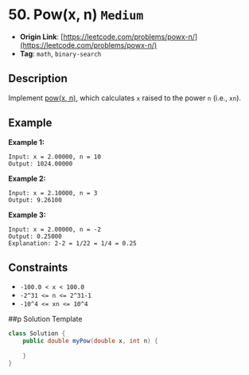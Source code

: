 # 50. Pow(x, n) `Medium`

- **Origin Link**: [https://leetcode.com/problems/powx-n/](https://leetcode.com/problems/powx-n/)
- **Tag**: `math`,  `binary-search`


## Description

Implement [pow(x, n)](http://www.cplusplus.com/reference/valarray/pow/), which calculates `x` raised to the power `n` (i.e., `xn`).


## Example

**Example 1:**

```
Input: x = 2.00000, n = 10
Output: 1024.00000
```

**Example 2:**

```
Input: x = 2.10000, n = 3
Output: 9.26100
```

**Example 3:**

```
Input: x = 2.00000, n = -2
Output: 0.25000
Explanation: 2-2 = 1/22 = 1/4 = 0.25
```


## Constraints

- `-100.0 < x < 100.0`
- `-2^31 <= n <= 2^31-1`
- `-10^4 <= xn <= 10^4`


##p Solution Template

```java
class Solution {
    public double myPow(double x, int n) {
        
    }
}
```
